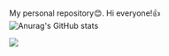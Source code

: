 My personal repository:blush:.
Hi everyone!:+1:
<br />
![Anurag's GitHub stats](https://github-readme-stats.vercel.app/api?username=OtabekVaxobov&show_icons=true&theme=material-palenight)
<br />

  <img align="center" src="https://github-readme-stats.OtabekVaxobov.vercel.app/api/top-langs/?username=OtabekVaxobov&layout=compact&theme=material-palenight" />

